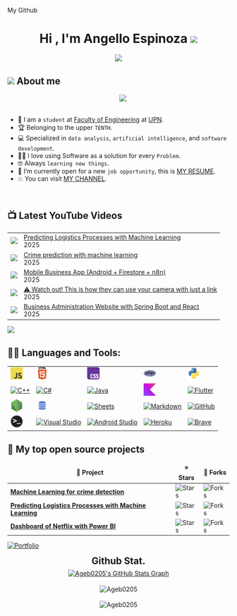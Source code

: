 My Github 
<h1 align="center">Hi , I'm Angello Espinoza <img src="https://media.giphy.com/media/hvRJCLFzcasrR4ia7z/giphy.gif" width="35"></h1>
<p align="center">
  <a href="https://github.com/DenverCoder1/readme-typing-svg">
    <img src="https://readme-typing-svg.herokuapp.com?font=Fira+Code&color=00F7FF&size=24&center=true&vCenter=true&width=700&height=70&lines=Systems+Engineer+specializing+in:;Data+Analyst;Software+Development;Artificial+Intelligence">
  </a>
</p>



	
## <picture><img src = "https://github.com/7oSkaaa/7oSkaaa/blob/main/Images/about_me.gif?raw=true" width = 50px></picture> About me

<picture> <img align="right" src="https://github.com/7oSkaaa/7oSkaaa/blob/main/Images/Right_Side.gif?raw=true" width = 250px></picture>

<br><br>

- :school: I am a `student` at [Faculty of Engineering](https://www.upn.edu.pe/carrera/ingenieria-de-sistemas-computacionales) at [UPN](https://www.upn.edu.pe/).
- :trophy: Belonging to the upper `TENTH`.
- :computer: Specialized in `data analysis`, `artificial intelligence`, and `software development`.
- :technologist: I love using Software as a solution for every `Problem`.
- :nerd_face: Always `learning new things`.
- :thinking: I’m currently open for a new `job opportunity`, this is [MY RESUME](http://lnkidy.in/Ahmed_Hossam_Resume).
- :boom: You can visit [MY CHANNEL](https://www.youtube.com/@AGEBTech).
<br>





<!-- https://github.com/gautamkrishnar/blog-post-workflow -->
## 📺 Latest YouTube Videos

<table>
  <tbody>
<!-- YOUTUBE:START --><tr><td><a href="https://www.youtube.com/watch?v=JdJ2VBbYYTQ"><img width="140px" src="https://i.ytimg.com/vi/b12nyNzlUnM/mqdefault.jpg"></a></td>
<td><a href="https://www.youtube.com/watch?v=b12nyNzlUnM">Predicting Logistics Processes with Machine Learning</a><br/>2025</td></tr>
<tr><td><a href="https://www.youtube.com/watch?dv=WZNG8UomjSI"><img width="140px" src="https://i.ytimg.com/vi/OsRtPw2EUUI/mqdefault.jpg"></a></td>
<td><a href="https://www.youtube.com/watch?v=OsRtPw2EUUI">Crime prediction with machine learning</a><br/>2025</td></tr>
<tr><td><a href="https://www.youtube.com/watch?vd=BVX7kZ4GM-g"><img width="140px" src="https://i.ytimg.com/vi/kmUkuyfYzTg/mqdefault.jpg"></a></td>
<td><a href="https://www.youtube.com/watch?v=kmUkuyfYzTg">Mobile Business App (Android + Firestore + n8n)</a><br/>2025</td></tr>
<tr><td><a href="https://www.youtube.com/watch?v=PR-2UvaOTQ4"><img width="140px" src="https://i.ytimg.com/vi/PR-2UvaOTQ4/mqdefault.jpg"></a></td>
<td><a href="https://www.youtube.com/watch?v=PR-2UvaOTQ4">⚠️ Watch out! This is how they can use your camera with just a link </a><br/>2025</td></tr>
<tr><td><a href="https://www.youtube.com/watch?dv=5ecM9n7A_pY"><img width="140px" src="https://i.ytimg.com/vi/5OoZIIkQDEQ/mqdefault.jpg"></a></td>
<td><a href="https://www.youtube.com/watch?v=5OoZIIkQDEQ">Business Administration Website with Spring Boot and React</a><br/>2025</td></tr>
<!-- YOUTUBE:END -->
</tbody>
  </table>

[<img src="https://img.shields.io/badge/-Subscribe-red?style=for-the-badge&logo=youtube&logoColor=white"/>](https://www.youtube.com/@AGEBTech?sub_confirmation=1)





## 👨‍💻 Languages and Tools:

<table>
    <tbody>
        <tr>
            <td><a href="#"><img alt="JavaScript" title="JavaScript" height="28px"
                        src="https://raw.githubusercontent.com/github/explore/80688e429a7d4ef2fca1e82350fe8e3517d3494d/topics/javascript/javascript.png" /></a>
            </td>
            <td><a href="#"><img alt="HTML5" title="HTML5" height="28px"
                        src="https://raw.githubusercontent.com/github/explore/80688e429a7d4ef2fca1e82350fe8e3517d3494d/topics/html/html.png" /></a>
            </td>
            <td><a href="#"><img alt="CSS3" title="CSS3" height="28px"
                        src="https://raw.githubusercontent.com/github/explore/80688e429a7d4ef2fca1e82350fe8e3517d3494d/topics/css/css.png" /></a>
            </td>
            <td><a href="#"><img alt="PHP" title="PHP" height="28px"
                        src="https://raw.githubusercontent.com/github/explore/80688e429a7d4ef2fca1e82350fe8e3517d3494d/topics/php/php.png" /></a>
            </td>
            <td><a href="#"><img alt="Python" title="Python" height="28px"
                        src="https://raw.githubusercontent.com/github/explore/80688e429a7d4ef2fca1e82350fe8e3517d3494d/topics/python/python.png" /></a>
            </td>
        </tr>
        <tr>
            <td><a href="#"><img alt="C++" title="C++" height="28px"
                        src="https://img.icons8.com/color/48/000000/c-plus-plus-logo.png" /></a></td>
            <td><a href="#"><img alt="C#" title="C#" height="28px"
                        src="https://img.icons8.com/color/48/000000/c-sharp-logo.png" /></a></td>
            <td><a href="#"><img alt="Java" title="Java" height="28px"
                        src="https://img.icons8.com/color/48/000000/java-coffee-cup-logo.png" /></a></td>
            <td><a href="#"><img alt="Kotlin" title="Kotlin" height="28px"
                        src="https://raw.githubusercontent.com/github/explore/80688e429a7d4ef2fca1e82350fe8e3517d3494d/topics/kotlin/kotlin.png" /></a>
            </td>
            <td><a href="#"><img alt="Flutter" title="Flutter" height="28px"
                        src="https://img.icons8.com/color/48/000000/flutter.png" /></a></td>
        </tr>
        <tr>
            <td><a href="#"><img alt="NodeJS" title="NodeJS" height="28px"
                        src="https://raw.githubusercontent.com/github/explore/80688e429a7d4ef2fca1e82350fe8e3517d3494d/topics/nodejs/nodejs.png" /></a>
            </td>
            <td><a href="#"><img alt="SQL" title="SQL" height="28px"
                        src="https://raw.githubusercontent.com/github/explore/80688e429a7d4ef2fca1e82350fe8e3517d3494d/topics/sql/sql.png" /></a>
            </td>
            <td><a href="#"><img alt="Sheets" title="Sheets" height="28px"
                        src="https://img.icons8.com/color/48/000000/google-sheets.png" /></a></td>
            <td><a href="#"><img alt="Markdown" title="Markdown" height="28px"
                        src="https://i.imgur.com/eO5z1xV.png" /></a></td>
            <td><a href="#"><img alt="GitHub" title="GitHub" height="28px"
                        src="https://i.imgur.com/DZgetVv.png" /></a>
            </td>
        </tr>
        <tr>
            <td><a href="#"><img alt="Terminal" title="Terminal" height="28px"
                        src="https://raw.githubusercontent.com/github/explore/80688e429a7d4ef2fca1e82350fe8e3517d3494d/topics/terminal/terminal.png" /></a>
            </td>
            <td><a href="#"><img alt="Visual Studio" title="Visual Studio Code" height="28px"
                        src="https://img.icons8.com/fluent/48/000000/visual-studio-code-2019.png" /></a></td>
            <td><a href="#"><img alt="Android Studio" title="Android Studio" height="28px"
                        src="https://i.imgur.com/6nJGNMN.png" /></a></td>
            <td><a href="#"><img alt="Heroku" title="Heroku" height="28px"
                        src="https://img.icons8.com/color/48/000000/heroku.png" /></a></td>
            <td><a href="https://brave.com/eyl243"><img alt="Brave" title="Brave" height="28px"
                        src="https://i.imgur.com/UfBWFbP.png" /></a></td>
        </tr>
    </tbody>
</table>







## 📘 My top open source projects

<table>
  <thead align="center">
    <tr border: none;>
      <td><b>📘 Project</b></td>
      <td><b>⭐ Stars</b></td>
      <td><b>🤝 Forks</b></td>
    </tr>
  </thead>
  <tbody>
    <tr>
      <td><a href="https://github.com/ageb0205/Detecci-nDelitosML#"><b>Machine Learning for crime detection </b></a></td>
      <td><img alt="Stars" src="https://img.shields.io/github/stars/DenverCoder1/LaTeX-Gboard-Dictionary?style=flat-square&labelColor=343b41"/></td>
      <td><img alt="Forks" src="https://img.shields.io/github/forks/DenverCoder1/LaTeX-Gboard-Dictionary?style=flat-square&labelColor=343b41"/></td>
    </tr>
    <tr>
      <td><a href="https://github.com/ageb0205/Detecci-nDelitosML#"><b>Predicting Logistics Processes with Machine Learning</b></a></td>
      <td><img alt="Stars" src="https://img.shields.io/github/stars/DenverCoder1/github-readme-streak-stats?style=flat-square&labelColor=343b41"/></td>
      <td><img alt="Forks" src="https://img.shields.io/github/forks/DenverCoder1/github-readme-streak-stats?style=flat-square&labelColor=343b41"/></td>
    </tr>
     <tr>
      <td><a href="https://github.com/ageb0205/Detecci-nDelitosML#"><b>Dashboard of Netflix with Power BI</b></a></td>
      <td><img alt="Stars" src="https://img.shields.io/github/stars/DenverCoder1/github-readme-youtube-stats?style=flat-square&labelColor=343b41"/></td>
      <td><img alt="Forks" src="https://img.shields.io/github/forks/DenverCoder1/github-readme-youtube-stats?style=flat-square&labelColor=343b41"/></td>
    </tr>

  </tbody>
</table>


<p align="left">
  <a href="https://github.com/ageb0205?tab=repositories"><img alt="Portfolio" title="Portfolio" src="https://img.shields.io/badge/-More%20Repos-black?style=for-the-badge&logo=addthis&logoColor=white"/></a>
</p>



<div align="center">
<h2 align="center" style="margin: 5px 10px;">Github Stat.</h2>

<a href="https://github.com/ageb0205">
  <img align="center" src="https://github-profile-summary-cards.vercel.app/api/cards/profile-details?username=ageb0205&theme=github_dark&hide_border=true)](https://github.com/ageb0205" alt="Ageb0205's GitHub Stats Graph"/>
</a>
<br><br>
<img align="center" src="https://github-readme-stats.vercel.app/api?username=ageb0205&show_icons=true&theme=github_dark&show_icons=true&layout=compact&hide_rank=false" alt="Ageb0205"  />
<br><br>
<img align="center" src="https://github-readme-stats.vercel.app/api/top-langs/?username=ageb0205&layout=compact&theme=github_dark&show_icons=true" alt="Ageb0205" />
</div>



